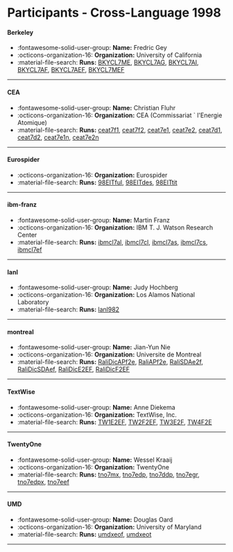 # Participants - Cross-Language 1998 

#### Berkeley
 - :fontawesome-solid-user-group: **Name:** Fredric Gey
 - :octicons-organization-16: **Organization:** University of California
 - :material-file-search: **Runs:** [BKYCL7ME](./runs.md#bkycl7me), [BKYCL7AG](./runs.md#bkycl7ag), [BKYCL7AI](./runs.md#bkycl7ai), [BKYCL7AF](./runs.md#bkycl7af), [BKYCL7AEF](./runs.md#bkycl7aef), [BKYCL7MEF](./runs.md#bkycl7mef) 

---
#### CEA
 - :fontawesome-solid-user-group: **Name:** Christian Fluhr
 - :octicons-organization-16: **Organization:** CEA (Commissariat ` l'Energie Atomique)
 - :material-file-search: **Runs:** [ceat7f1](./runs.md#ceat7f1), [ceat7f2](./runs.md#ceat7f2), [ceat7e1](./runs.md#ceat7e1), [ceat7e2](./runs.md#ceat7e2), [ceat7d1](./runs.md#ceat7d1), [ceat7d2](./runs.md#ceat7d2), [ceat7e1n](./runs.md#ceat7e1n), [ceat7e2n](./runs.md#ceat7e2n) 

---
#### Eurospider
 - :octicons-organization-16: **Organization:** Eurospider
 - :material-file-search: **Runs:** [98EITful](./runs.md#98eitful), [98EITdes](./runs.md#98eitdes), [98EITtit](./runs.md#98eittit) 

---
#### ibm-franz
 - :fontawesome-solid-user-group: **Name:** Martin Franz
 - :octicons-organization-16: **Organization:** IBM T. J. Watson Research Center
 - :material-file-search: **Runs:** [ibmcl7al](./runs.md#ibmcl7al), [ibmcl7cl](./runs.md#ibmcl7cl), [ibmcl7as](./runs.md#ibmcl7as), [ibmcl7cs](./runs.md#ibmcl7cs), [ibmcl7ef](./runs.md#ibmcl7ef) 

---
#### lanl
 - :fontawesome-solid-user-group: **Name:** Judy Hochberg
 - :octicons-organization-16: **Organization:** Los Alamos National Laboratory
 - :material-file-search: **Runs:** [lanl982](./runs.md#lanl982) 

---
#### montreal
 - :fontawesome-solid-user-group: **Name:** Jian-Yun Nie
 - :octicons-organization-16: **Organization:** Universite de Montreal
 - :material-file-search: **Runs:** [RaliDicAPf2e](./runs.md#ralidicapf2e), [RaliAPf2e](./runs.md#raliapf2e), [RaliSDAe2f](./runs.md#ralisdae2f), [RaliDicSDAef](./runs.md#ralidicsdaef), [RaliDicE2EF](./runs.md#ralidice2ef), [RaliDicF2EF](./runs.md#ralidicf2ef) 

---
#### TextWise
 - :fontawesome-solid-user-group: **Name:** Anne Diekema
 - :octicons-organization-16: **Organization:** TextWise, Inc.
 - :material-file-search: **Runs:** [TW1E2EF](./runs.md#tw1e2ef), [TW2F2EF](./runs.md#tw2f2ef), [TW3E2F](./runs.md#tw3e2f), [TW4F2E](./runs.md#tw4f2e) 

---
#### TwentyOne
 - :fontawesome-solid-user-group: **Name:** Wessel Kraaij
 - :octicons-organization-16: **Organization:** TwentyOne
 - :material-file-search: **Runs:** [tno7mx](./runs.md#tno7mx), [tno7edp](./runs.md#tno7edp), [tno7ddp](./runs.md#tno7ddp), [tno7egr](./runs.md#tno7egr), [tno7edpx](./runs.md#tno7edpx), [tno7eef](./runs.md#tno7eef) 

---
#### UMD
 - :fontawesome-solid-user-group: **Name:** Douglas Oard
 - :octicons-organization-16: **Organization:** University of Maryland
 - :material-file-search: **Runs:** [umdxeof](./runs.md#umdxeof), [umdxeot](./runs.md#umdxeot) 

---
